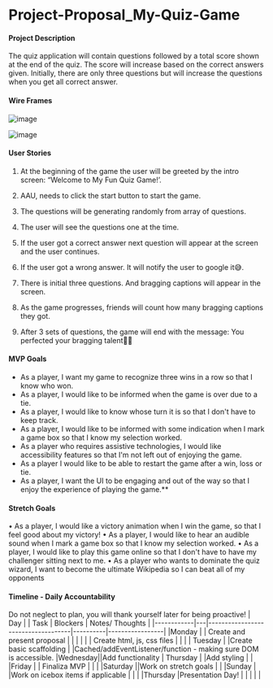 # Project-Proposal_My-Quiz-Game

#### Project Description

The quiz application will contain questions followed by a total score shown at the end of the quiz. The score will increase based on the correct answers given. Initially, there are only three questions but will increase the questions when you get all correct answer.

#### Wire Frames

![image](./Screenshot%202024-10-29%20at%208.53.47 AM.png)

![image](./Screenshot%202024-10-29%20at%209.01.18 AM.png)

#### User Stories

1. At the beginning of the game the user will be greeted by the intro screen: “Welcome to My Fun Quiz Game!’.
2. AAU, needs to click the start button to start the game.

3. The questions will be generating randomly from array of questions.

4. The user will see the questions one at the time.

5. If the user got a correct answer next question will appear at the screen and the user continues.

6. If the user got a wrong answer. It will notify the user to google it😅.

7. There is initial three questions. And bragging captions will appear in the screen.

8. As the game progresses, friends will count how many bragging captions they got.

9. After 3 sets of questions, the game will end with the message: You perfected your bragging talent🎉😅

#### MVP Goals

- As a player, I want my game to recognize three wins in a row so that I know who won.
- As a player, I would like to be informed when the game is over due to a tie.
- As a player, I would like to know whose turn it is so that I don't have to keep track.
- As a player, I would like to be informed with some indication when I mark a game box so that I know my selection worked.
- As a player who requires assistive technologies, I would like accessibility features so that I'm not left out of enjoying the game.
- As a player I would like to be able to restart the game after a win, loss or tie.
- As a player, I want the UI to be engaging and out of the way so that I enjoy the experience of playing the game.\*\*

#### Stretch Goals

• As a player, I would like a victory animation when I win the game, so that I feel good about my victory!
• As a player, I would like to hear an audible sound when I mark a game box so that I know my selection worked.
• As a player, I would like to play this game online so that I don't have to have my challenger sitting next to me.
• As a player who wants to dominate the quiz wizard, I want to become the ultimate Wikipedia so I can beat all of my opponents

#### Timeline - Daily Accountability

Do not neglect to plan, you will thank yourself later for being proactive!
| Day | | Task | Blockers | Notes/ Thoughts |
|------------|---|------------------------------------|----------|-----------------|
|Monday | | Create and present proposal | | |
| | | Create html, js, css files | | |
|
Tuesday | |Create basic scaffolding | |Cached/addEventListener/function - making sure DOM is accessible.
|Wednesday||Add functionality |
Thursday | |Add styling | |
|Friday | | Finaliza MVP | | |
|Saturday ||Work on stretch goals | |
|Sunday | |Work on icebox items if applicable | | |
|Thursday |Presentation Day! | |
| | |
